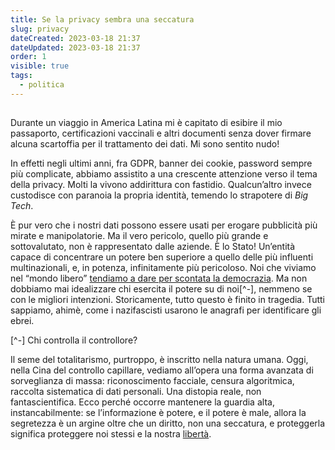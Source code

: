```yaml
---
title: Se la privacy sembra una seccatura
slug: privacy
dateCreated: 2023-03-18 21:37
dateUpdated: 2023-03-18 21:37
order: 1
visible: true
tags:
  - politica
---
```


##

<span class="newthought">Durante</span> un viaggio in America Latina mi è capitato di esibire il mio passaporto, certificazioni vaccinali e altri documenti senza dover firmare alcuna scartoffia per il trattamento dei dati. Mi sono sentito nudo!

In effetti negli ultimi anni, fra GDPR, banner dei cookie, password sempre più complicate, abbiamo assistito a una crescente attenzione verso il tema della privacy. Molti la vivono addirittura con fastidio. Qualcun’altro invece custodisce con paranoia la propria identità, temendo lo strapotere di _Big Tech_.

È pur vero che i nostri dati possono essere usati per erogare pubblicità più mirate e manipolatorie. Ma il vero pericolo, quello più grande e sottovalutato, non è rappresentato dalle aziende. È lo Stato! Un’entità capace di concentrare un potere ben superiore a quello delle più influenti multinazionali, e, in potenza, infinitamente più pericoloso. Noi che viviamo nel “mondo libero” [tendiamo a dare per scontata la democrazia](/notes/democrazia/). Ma non dobbiamo mai idealizzare chi esercita il potere su di noi[^-], nemmeno se con le migliori intenzioni. Storicamente, tutto questo è finito in tragedia. Tutti sappiamo, ahimè, come i nazifascisti usarono le anagrafi per identificare gli ebrei.

[^-] Chi controlla il controllore?

Il seme del totalitarismo, purtroppo, è inscritto nella natura umana. Oggi, nella Cina del controllo capillare, vediamo all’opera una forma avanzata di sorveglianza di massa: riconoscimento facciale, censura algoritmica, raccolta sistematica di dati personali. Una distopia reale, non fantascientifica. Ecco perché occorre mantenere la guardia alta, instancabilmente: se l’informazione è potere, e il potere è male, allora la segretezza è un argine oltre che un diritto, non una seccatura, e proteggerla significa proteggere noi stessi e la nostra [libertà](/notes/libero/).
